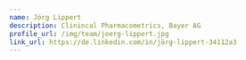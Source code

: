```yaml
---
name: Jörg Lippert
description: Clinincal Pharmacometrics, Bayer AG
profile_url: /img/team/joerg-lippert.jpg
link_url: https://de.linkedin.com/in/jörg-lippert-34112a3
---
```

